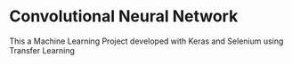 # Convolutional Neural Network

This a Machine Learning Project developed with Keras and Selenium using Transfer Learning
